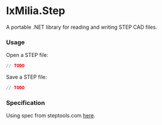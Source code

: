 ﻿IxMilia.Step
============

A portable .NET library for reading and writing STEP CAD files.

### Usage

Open a STEP file:

``` C#
// TODO
```

Save a STEP file:

``` C#
// TODO
```

### Specification

Using spec from steptools.com [here](http://www.steptools.com/library/standard/IS_final_p21e3.html).
